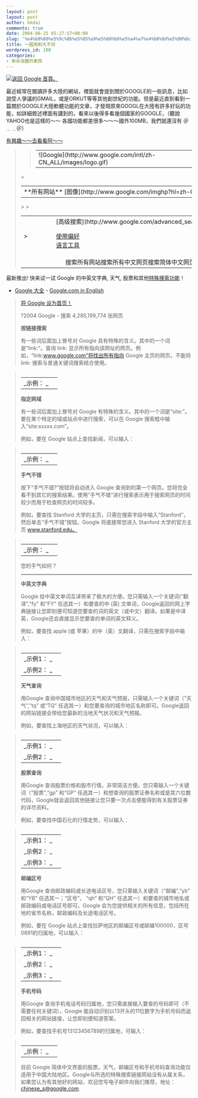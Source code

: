 ```yaml
---
layout: post
layout: post
author: kkdai
comments: true
date: 2004-06-25 05:27:57+00:00
slug: '%e4%b8%80%e5%9c%8b%e5%85%a9%e5%88%b6%e5%a4%a7%e4%b8%8d%e5%90%8c'
title: 一國兩制大不同
wordpress_id: 108
categories:
- 柴米油鹽的東西
---
```


[![返回 Google 首頁。](http://www.google.com/images/google_sm.gif)](http://www.google.com/)

最近經常在閱讀許多大陸的網站，裡面就會提到關於GOOGLE的一些訊息，比如說受人爭議的GMAIL，或是ORKUT等等其他創世紀的功能。但是最近直到看到一篇關於GOOGLE大陸軟體功能的文章，才發現原來GOOGL在大陸有許多好玩的功能，如詳細敘述裡面有講到的，看來以後得多看幾個國家的GOOGLE，（聽說YAHOO也是這樣的～～ 各國功能都差很多～～～國外100MB，我們就還沒有  ＠﹍﹍＠）


[有興趣～～去看看阿～～](http://www.google.com/intl/zh-CN/features.html#dictionary)
<!-- more -->


<blockquote>

> 
> <table cellpadding="0" border="0" cellspacing="0" ><tbody ><tr >
> <td >![Google](http://www.google.com/intl/zh-CN_ALL/images/logo.gif)
> </td></tr></tbody></table>  
<table cellpadding="4" border="0" cellspacing="0" ><tbody ><tr >
> <td nowrap="true" class="q" >**所有网站**    [图像](http://www.google.com/imghp?hl=zh-CN&tab=wi)    [网上论坛](http://www.google.com/grphp?hl=zh-CN&tab=wg)    [网页目录](http://www.google.com/dirhp?hl=zh-CN&tab=wd)    
> </td></tr></tbody></table><table cellpadding="0" cellspacing="0" ><tbody ><tr valign="middle" >
> <td width="25%" >
> </td>
> <td align="center" >   

> </td>
> <td width="25%" nowrap="true" valign="top" >  [高级搜索](http://www.google.com/advanced_search?hl=zh-CN)  
 [使用偏好](http://www.google.com/preferences?hl=zh-CN)  
 [语言工具](http://www.google.com/language_tools?hl=zh-CN)
> </td></tr><tr >
> <td colspan="3" align="center" >搜索所有网站搜索所有中文网页搜索简体中文网页
> </td></tr></tbody></table>
> 
>   
最新推出! 快来试一试 Google 的中英文字典, 天气, 股票和其他[特殊搜索功能](http://www.google.com/intl/zh-CN/features.html#dictionary)！  
  
  
- [Google 大全](http://www.google.com/intl/zh-CN/about.html) - [Google.com in English](http://www.google.com/ncr)
> 
> [将 Google 设为首页！](http://www.google.com/mgyhp.html)
> 
> ?2004 Google - 搜索 4,285,199,774 张网页
> 
> **按链接搜索**
> 
> 有一些词后面加上冒号对 Google 具有特殊的含义。其中的一个词是“link:”。查询 link: 显示所有指向该网址的网页。例如，“link:www.google.com”将找出所有指向 Google 主页的网页。不能将 link: 搜索与普通关键词搜索结合使用。
> 
> <table cellpadding="0" align="left" cellspacing="0" ><tbody ><tr align="left" valign="baseline" >
> <td >_示例：  _
> </td>
> <td >    
> </td></tr></tbody></table>  
  
  

> 
> * * *
> 
> **指定网域**
> 
> 有一些词后面加上冒号对 Google 有特殊的含义。其中的一个词是“site:”。要在某个特定的域或站点中进行搜索，可以在 Google 搜索框中输入“site:xxxxx.com”。
> 
> 例如，要在 Google 站点上查找新闻，可以输入：
> 
> <table cellpadding="0" align="left" cellspacing="0" ><tbody ><tr align="left" valign="baseline" >
> <td >_示例：  _
> </td>
> <td >    
> </td></tr></tbody></table>  

> 
> * * *
> 
> **手气不错**
> 
> 按下“手气不错?”按钮将自动进入 Google 查询到的第一个网页。您将完全看不到其它的搜索结果。使用“手气不错”进行搜索表示用于搜索网页的时间较少而用于检查网页的时间较多。
> 
> 例如，要查找 Stanford 大学的主页，只需在搜索字段中输入“Stanford”，然后单击“手气不错”按钮。Google 将直接带您进入 Stanford 大学的官方主页 www.stanford.edu。
> 
> <table cellpadding="0" align="left" cellspacing="0" ><tbody ><tr align="left" valign="baseline" >
> <td >_示例：  _
> </td>
> <td >    
> </td></tr></tbody></table>  
  
  

> 
> 您的手气如何？
> 
> * * *
> 
> **中英文字典**
> 
> Google 给中英文单词互译带来了极大的方便。您只需输入一个关键词(“翻译”,“fy” 和“FY” 任选其一）和要查的中 (英) 文单词，Google返回的网上字典链接让您即刻便可知道您要查的词的英文（或中文）翻译。如果是中译英，Google还会直接显示您要查的单词的英文释义。
> 
> 例如，要查找 apple (或 苹果）的中（英）文翻译，只需在搜索字段中输入：
> 
> <table cellpadding="0" align="left" cellspacing="0" ><tbody ><tr align="left" valign="baseline" >
> <td >_示例1：  _
> </td>
> <td >    
> </td></tr><tr align="left" valign="baseline" >
> <td >_示例2：  _
> </td>
> <td >    
> </td></tr></tbody></table>  
  
  
  
  

> 
> * * *
> 
> **天气查询**
> 
> 用Google 查询中国城市地区的天气和天气预报，只需输入一个关键词（“天气”,“tq” 或“TQ” 任选其一）和您要查询的城市地区名称即可。Google返回的网站链接会带给您最新的当地天气状况和天气预报。
> 
> 例如，要查找上海地区的天气状况，可以输入：
> 
> <table cellpadding="0" align="left" cellspacing="0" ><tbody ><tr align="left" valign="baseline" >
> <td >_示例1：  _
> </td>
> <td >    
> </td></tr><tr align="left" valign="baseline" >
> <td >_示例2：  _
> </td>
> <td >    
> </td></tr></tbody></table>  
  
  
  
  

> 
> * * *
> 
> **股票查询**
> 
> 用Google 查询股票价格和股市行情，非常简洁方便。您只需输入一个关键词（“股票”,“gp” 和“GP” 任选其一）和想查询的股票证券名称或是其六位数代码，Google就会返回其他链接让您只要一次点击便能得到有关股票证券的详尽资料。
> 
> 例如，要查找中国石化的行情走势，可以输入：
> 
> <table cellpadding="0" align="left" cellspacing="0" ><tbody ><tr align="left" valign="baseline" >
> <td >_示例1：  _
> </td>
> <td >    
> </td></tr><tr align="left" valign="baseline" >
> <td >_示例2：  _
> </td>
> <td >    
> </td></tr><tr align="left" valign="baseline" >
> <td >_示例3：  _
> </td>
> <td >    
> </td></tr></tbody></table>  
  
  
  
  
  
  

> 
> * * *
> 
> **邮编区号**
> 
> 用Google 查询邮政编码或长途电话区号，您只需输入关键词（“邮编”,“yb” 和“YB” 任选其一；“区号”， “qh” 和“QH” 任选其一）和要查的城市地名或邮政编码或电话区号即可。Google 会为您提供相关的所有信息，包括所在地的省市名称，邮政编码及长途电话区号。
> 
> 例如，要在 Google 站点上查找拉萨地区的邮编区号或邮编100000，区号0891的归属地，可以输入：
> 
> <table cellpadding="0" align="left" cellspacing="0" ><tbody ><tr align="left" valign="baseline" >
> <td >_示例1：  _
> </td>
> <td >    
> </td></tr><tr align="left" valign="baseline" >
> <td >_示例2：  _
> </td>
> <td >    
> </td></tr><tr align="left" valign="baseline" >
> <td >_示例3：  _
> </td>
> <td >    
> </td></tr></tbody></table>  
  
  
  
  
  

> 
> * * *
> 
>   

> 
> **手机号码**
> 
> 用Google 查询手机电话号码归属地，您只需直接输入要查的号码即可（不需要任何关键词）。Google 能自动识别以13开头的11位数字为手机号码而返回相关的网站链接，让您即刻便知道答案。
> 
> 例如，要查找手机号13123456789的归属地，可输入：
> 
> <table cellpadding="0" align="left" cellspacing="0" ><tbody ><tr align="left" valign="baseline" >
> <td >_示例：  _
> </td>
> <td >    
> </td></tr></tbody></table>  
  
  

> 
> 目前 Google 简体中文界面的股票，天气，邮编区号和手机号码查询功能仅适用于中国大陆地区。Google与所选的特殊搜索链接网站没有从属关系，如果您认为有其他好的网站，欢迎您写电子邮件向我们推荐，地址：[chinese_s@google.com](mailto:chinese_s@google.com). 
> 
> 
</blockquote>
